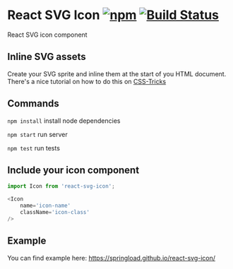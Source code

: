# React SVG Icon [![npm](https://img.shields.io/npm/v/react-svg-icon.svg?style=flat-square)](https://www.npmjs.com/package/react-svg-icon) [![Build Status](https://travis-ci.org/springload/react-svg-icon.svg?branch=master)](https://travis-ci.org/springload/react-svg-icon)

React SVG icon component

## Inline SVG assets

Create your SVG sprite and inline them at the start of you HTML document. There's a nice tutorial on how to do this on [CSS-Tricks](https://css-tricks.com/svg-sprites-use-better-icon-fonts/)

## Commands

`npm install` install node dependencies

`npm start` run server

`npm test` run tests


## Include your icon component

```js
import Icon from 'react-svg-icon';

<Icon
    name='icon-name'
    className='icon-class'
/>
```

## Example

You can find example here: https://springload.github.io/react-svg-icon/